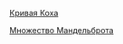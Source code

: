 [Кривая Коха](https://maxsomov.github.io/koch)

[Множество Мандельброта](https://maxsomov.github.io/mandelbrot)